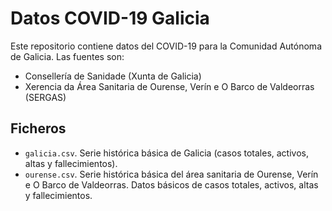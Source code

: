 Datos COVID-19 Galicia
======================

Este repositorio contiene datos del COVID-19 para la Comunidad Autónoma de Galicia. Las fuentes son:
- Consellería de Sanidade (Xunta de Galicia)
- Xerencia da Área Sanitaria de Ourense, Verín e O Barco de Valdeorras (SERGAS)

Ficheros
--------

- `galicia.csv`. Serie histórica básica de Galicia (casos totales, activos, altas y fallecimientos).
- `ourense.csv`. Serie histórica básica del área sanitaria de Ourense, Verín e O Barco de Valdeorras. Datos básicos de casos totales, activos, altas y fallecimientos.

